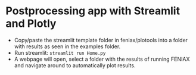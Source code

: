 # Postprocessing app with Streamlit and Plotly


- Copy/paste the streamlit template folder in feniax/plotools into a folder with results as seen in the examples folder.
- Run streamlit: `streamlit run Home.py`
- A webpage will open, select a folder with the results of running FENIAX and navigate around to automatically plot results. 

